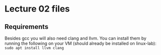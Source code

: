 # Lecture 02 files

## Requirements

Besides gcc you will also need clang and llvm. You can install them by running the following on your VM (should already be installed on linux-lab): `sudo apt install llvm clang`
